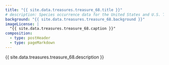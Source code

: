 ```yaml
---
title: "{{ site.data.treasures.treasure_68.title }}"
# description: Species occurrence data for the United States and U.S. Territories.
background: "{{ site.data.treasures.treasure_68.background }}"
imageLicense: |
  "{{ site.data.treasures.treasure_68.caption }}"
composition:
  - type: postHeader
  - type: pageMarkdown
---
```


{{ site.data.treasures.treasure_68.description }}